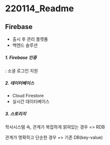# 220114_Readme

## Firebase

* 출시 후 관리 플랫폼
* 백엔드 솔루션



##### 1. Firebase 인증

: 소셜 로그인 지원

##### 2. 데이터베이스

* Cloud Firestore
* 실시간 데이터베이스

##### 3. 스토리지



학사시스템 속, 관계가 복잡하게 얽혀있는 경우 => RDB

관계가 명확하고 단순한 경우 => 기존 DB(key-value)